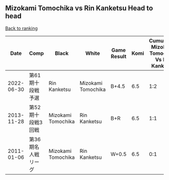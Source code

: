 ## Mizokami Tomochika vs Rin Kanketsu Head to head

[Back to ranking](../../index.md)




| **Date** | **Comp** | **Black** | **White** | **Game Result** | **Komi** | **Cumulative Mizokami Tomochika Vs Rin Kanketsu** | **Mizokami Tomochika Streak** | **Rin Kanketsu Streak** | 
| --- | --- | --- | --- | --- | --- | --- | --- | --- |
| 2022-06-30 | 第61期十段戦予選 | Rin Kanketsu | Mizokami Tomochika | B+4.5 | 6.5 | 1:2 | 0 | 1 | 
| 2013-11-28 | 第52期十段戦3回戦 | Mizokami Tomochika | Rin Kanketsu | B+R | 6.5 | 1:1 | 1 | 0 | 
| 2011-01-06 | 第36期名人戦リーグ | Mizokami Tomochika | Rin Kanketsu | W+0.5 | 6.5 | 0:1 | 0 | 1 |




